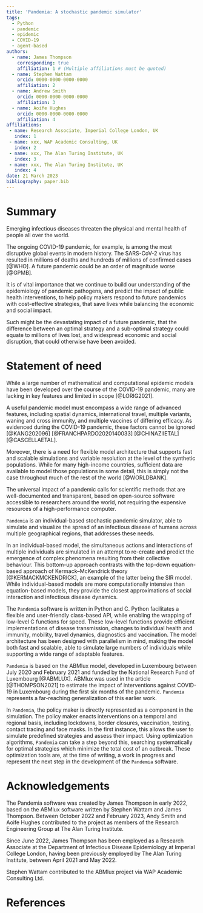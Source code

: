 ```yaml
---
title: 'Pandemia: A stochastic pandemic simulator'
tags:
  - Python
  - pandemic
  - epidemic
  - COVID-19
  - agent-based
authors:
  - name: James Thompson
    corresponding: true
    affiliation: 1 # (Multiple affiliations must be quoted)
  - name: Stephen Wattam
    orcid: 0000-0000-0000-0000
    affiliation: 2
  - name: Andrew Smith
    orcid: 0000-0000-0000-0000
    affiliation: 3
  - name: Aoife Hughes
    orcid: 0000-0000-0000-0000
    affiliation: 4
affiliations:
 - name: Research Associate, Imperial College London, UK
   index: 1
 - name: xxx, WAP Academic Consulting, UK
   index: 2
 - name: xxx, The Alan Turing Institute, UK
   index: 3
 - name: xxx, The Alan Turing Institute, UK
   index: 4
date: 21 March 2023
bibliography: paper.bib
---
```


# Summary

Emerging infectious diseases threaten the physical and mental health of people all over the world.

The ongoing COVID-19 pandemic, for example, is among the most disruptive global events in modern history. The SARS-CoV-2 virus has resulted in millions of deaths and hundreds of millions of confirmed cases [@WHO]. A future pandemic could be an order of magnitude worse [@GPMB].

It is of vital importance that we continue to build our understanding of the epidemiology of pandemic pathogens, and predict the impact of public health interventions, to help policy makers respond to future pandemics with cost-effective strategies, that save lives while balancing the economic and social impact.

Such might be the devastating impact of a future pandemic, that the difference between an optimal strategy and a sub-optimal strategy could equate to millions of lives lost, and widespread economic and social disruption, that could otherwise have been avoided.

# Statement of need

While a large number of mathematical and computational epidemic models have been developed over the course of the COVID-19 pandemic, many are lacking in key features and limited in scope [@LORIG2021].

A useful pandemic model must encompass a wide range of advanced features, including spatial dynamics, international travel, multiple variants, waning and cross immunity, and multiple vaccines of differing efficacy. As evidenced during the COVID-19 pandemic, these factors cannot be ignored [@KANG202096] [@FRANCHPARDO2020140033] [@CHINAZIIETAL] [@CASCELLAETAL].

Moreover, there is a need for flexible model architecture that supports fast and scalable simulations and variable resolution at the level of the synthetic populations. While for many high-income countries, sufficient data are available to model those populations in some detail, this is simply not the case throughout much of the rest of the world [@WORLDBANK].

The universal impact of a pandemic calls for scientific methods that are well-documented and transparent, based on open-source software accessible to researchers around the world, not requiring the expensive resources of a high-performance computer.

`Pandemia` is an individual-based stochastic pandemic simulator, able to simulate and visualize the spread of an infectious disease of humans across multiple geographical regions, that addresses these needs.

In an individual-based model, the simultaneous actions and interactions of multiple individuals are simulated in an attempt to re-create and predict the emergence of complex phenomena resulting from their collective behaviour. This bottom-up approach contrasts with the top-down equation-based approach of Kermack–McKendrick theory [@KERMACKMCKENDRICK], an example of the latter being the SIR model. While individual-based models are more computationally intensive than equation-based models, they provide the closest approximations of social interaction and infectious disease dynamics.

The `Pandemia` software is written in Python and C. Python facilitates a flexible and user-friendly class-based API, while enabling the wrapping of low-level C functions for speed. These low-level functions provide efficient implementations of disease transmission, changes to individual health and immunity, mobility, travel dynamics, diagnostics and vaccination. The model architecture has been designed with parallelism in mind, making the model both fast and scalable, able to simulate large numbers of individuals while supporting a wide range of adaptable features.

`Pandemia` is based on the ABMlux model, developed in Luxembourg between July 2020 and February 2021 and funded by the National Research Fund of Luxembourg [@ABMLUX]. ABMlux was used in the article [@THOMPSON2021] to estimate the impact of interventions against COVID-19 in Luxembourg during the first six months of the pandemic. `Pandemia` represents a far-reaching generalization of this earlier work.

In `Pandemia`, the policy maker is directly represented as a component in the simulation. The policy maker enacts interventions on a temporal and regional basis, including lockdowns, border closures, vaccination, testing, contact tracing and face masks. In the first instance, this allows the user to simulate predefined strategies and assess their impact. Using optimization algorithms, `Pandemia` can take a step beyond this, searching systematically for optimal strategies which minimize the total cost of an outbreak. These optimization tools are, at the time of writing, a work in progress and represent the next step in the development of the `Pandemia` software.

# Acknowledgements

The Pandemia software was created by James Thompson in early 2022, based on the ABMlux software written by Stephen Wattam and James Thompson. Between October 2022 and February 2023, Andy Smith and Aoife Hughes contributed to the project as members of the Research Engineering Group at The Alan Turing Institute.

Since June 2022, James Thompson has been employed as a Research Associate at the Department of Infectious Disease Epidemiology at Imperial College London, having been previously employed by The Alan Turing Institute, between April 2021 and May 2022.

Stephen Wattam contributed to the ABMlux project via WAP Academic Consulting Ltd.

# References